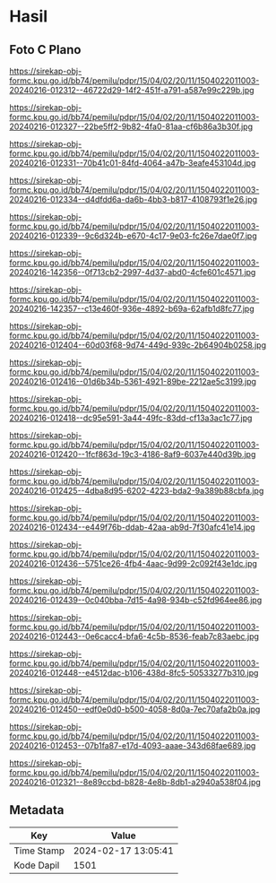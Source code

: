 # Hasil

## Foto C Plano

https://sirekap-obj-formc.kpu.go.id/bb74/pemilu/pdpr/15/04/02/20/11/1504022011003-20240216-012312--46722d29-14f2-451f-a791-a587e99c229b.jpg

https://sirekap-obj-formc.kpu.go.id/bb74/pemilu/pdpr/15/04/02/20/11/1504022011003-20240216-012327--22be5ff2-9b82-4fa0-81aa-cf6b86a3b30f.jpg

https://sirekap-obj-formc.kpu.go.id/bb74/pemilu/pdpr/15/04/02/20/11/1504022011003-20240216-012331--70b41c01-84fd-4064-a47b-3eafe453104d.jpg

https://sirekap-obj-formc.kpu.go.id/bb74/pemilu/pdpr/15/04/02/20/11/1504022011003-20240216-012334--d4dfdd6a-da6b-4bb3-b817-4108793f1e26.jpg

https://sirekap-obj-formc.kpu.go.id/bb74/pemilu/pdpr/15/04/02/20/11/1504022011003-20240216-012339--9c6d324b-e670-4c17-9e03-fc26e7dae0f7.jpg

https://sirekap-obj-formc.kpu.go.id/bb74/pemilu/pdpr/15/04/02/20/11/1504022011003-20240216-142356--0f713cb2-2997-4d37-abd0-4cfe601c4571.jpg

https://sirekap-obj-formc.kpu.go.id/bb74/pemilu/pdpr/15/04/02/20/11/1504022011003-20240216-142357--c13e460f-936e-4892-b69a-62afb1d8fc77.jpg

https://sirekap-obj-formc.kpu.go.id/bb74/pemilu/pdpr/15/04/02/20/11/1504022011003-20240216-012404--60d03f68-9d74-449d-939c-2b64904b0258.jpg

https://sirekap-obj-formc.kpu.go.id/bb74/pemilu/pdpr/15/04/02/20/11/1504022011003-20240216-012416--01d6b34b-5361-4921-89be-2212ae5c3199.jpg

https://sirekap-obj-formc.kpu.go.id/bb74/pemilu/pdpr/15/04/02/20/11/1504022011003-20240216-012418--dc95e591-3a44-49fc-83dd-cf13a3ac1c77.jpg

https://sirekap-obj-formc.kpu.go.id/bb74/pemilu/pdpr/15/04/02/20/11/1504022011003-20240216-012420--1fcf863d-19c3-4186-8af9-6037e440d39b.jpg

https://sirekap-obj-formc.kpu.go.id/bb74/pemilu/pdpr/15/04/02/20/11/1504022011003-20240216-012425--4dba8d95-6202-4223-bda2-9a389b88cbfa.jpg

https://sirekap-obj-formc.kpu.go.id/bb74/pemilu/pdpr/15/04/02/20/11/1504022011003-20240216-012434--e449f76b-ddab-42aa-ab9d-7f30afc41e14.jpg

https://sirekap-obj-formc.kpu.go.id/bb74/pemilu/pdpr/15/04/02/20/11/1504022011003-20240216-012436--5751ce26-4fb4-4aac-9d99-2c092f43e1dc.jpg

https://sirekap-obj-formc.kpu.go.id/bb74/pemilu/pdpr/15/04/02/20/11/1504022011003-20240216-012439--0c040bba-7d15-4a98-934b-c52fd964ee86.jpg

https://sirekap-obj-formc.kpu.go.id/bb74/pemilu/pdpr/15/04/02/20/11/1504022011003-20240216-012443--0e6cacc4-bfa6-4c5b-8536-feab7c83aebc.jpg

https://sirekap-obj-formc.kpu.go.id/bb74/pemilu/pdpr/15/04/02/20/11/1504022011003-20240216-012448--e4512dac-b106-438d-8fc5-50533277b310.jpg

https://sirekap-obj-formc.kpu.go.id/bb74/pemilu/pdpr/15/04/02/20/11/1504022011003-20240216-012450--edf0e0d0-b500-4058-8d0a-7ec70afa2b0a.jpg

https://sirekap-obj-formc.kpu.go.id/bb74/pemilu/pdpr/15/04/02/20/11/1504022011003-20240216-012453--07b1fa87-e17d-4093-aaae-343d68fae689.jpg

https://sirekap-obj-formc.kpu.go.id/bb74/pemilu/pdpr/15/04/02/20/11/1504022011003-20240216-012321--8e89ccbd-b828-4e8b-8db1-a2940a538f04.jpg


## Metadata

| Key        | Value               |
| ---------- | ------------------- |
| Time Stamp | 2024-02-17 13:05:41 |
| Kode Dapil | 1501                |



